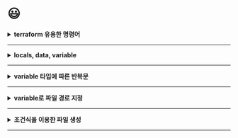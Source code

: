 # 😃

<details>
  <summary><strong>terraform 유용한 명령어<strong></summary>

  ***
    
`terraform fmt` 스타일을 맞춰준다.(띄어쓰기나 괄호위치)

  </details>

***

<details>
  <summary><strong>locals, data, variable<strong></summary>

  ***
    
```
resource "local_file" "hi" {
  filename = "${local.path}/hellss"
  content  = local.dken
}

locals {
  name = "terraform"
  dken = "kdsfknk"
  path = path.module
}
```
`locals` 은 밑에 반복될만한 내용을 내가 원하는 이름으로 정의한다.

`data` 는 외부에서 데이터를 가져오는 느낌.
***
```
locals {
  ami = "ami-0123456789abcdef0"
}

resource "aws_instance" "web" {
  ami = local.ami
  instance_type = "t2.micro"
  region = var.region
}
```
`locals` 를 이용한 예
***
```
data "aws_ami" "latest_ubuntu" {
  most_recent = true
  owners = ["099720109477"]
}

resource "aws_instance" "web" {
  ami = data.aws_ami.latest_ubuntu.id
  instance_type = "t2.micro"
  region = var.region
}
```
`data` 를 이용한 예
***
```
variable "ami" {
  default = "ami-0123456789abcdef0"
}

resource "aws_instance" "web" {
  ami = var.ami
  instance_type = "t2.micro"
  region = var.region
}
```
`variable` 를 이용한 예
***
| 특징     | 범위           | 값 할당                                      | 사용                                          |
|:--------:|:-------------:|:--------------------------------------------:|:---------------------------------------------:|
| locals   | 모듈 내부      | `locals { 변수명 = "값" }`                    | 모듈 내부에서만 사용 가능                      |
| data     | 전역           | `data.<TYPE>.<NAME>.<PROPERTY>`               | 리소스 속성, 모듈 입력, 계획 옵션 등에서 사용 가능 |
| variable | 전역           | `variable "변수명" = "값"`                    | 리소스 속성, 모듈 입력, 계획 옵션 등에서 사용 가능 |
***
</details>

***

<details>
  <summary><strong>variable 타입에 따른 반복문<strong></summary>

  ***
    
```
variable "name" {
  type    = list(string)
  default = ["abc", "bcd", "cde"]
}

resource "local_file" "hello" {
  for_each = toset(var.name)                          
  filename = "${path.module}/${each.value}.txt"
  content  = each.key
}

variable "map" {
  type    =  map(string)
  default = {
    "map1" = "map11111111111",
    "map2" = "map222222222222",
    "map3" = "map333333333333"
  }
}

resource "local_file" "mapmap" {
  for_each = var.map
  filename = "${path.module}/${each.key}.txt"
  content  = each.value
}
```
`for_each` 를 선언해야 `each.key` 와 `each.value` 를 사용할 수 있다.
</details>

***

<details>
  <summary><strong>variable로 파일 경로 지정<strong></summary>

***

```
resource "local_file" "mapmap" {
  for_each = var.map
  filename = "${path.module}/${each.key}.txt"
  content  = each.value
}

variable "path" {
  default = "path.module"
}

resource "local_file" "pathpath" {
  filename = "${var.path}/hello/path.txt"   
  content = var.path                   
}                                        
```

`path.module/hello` 경로에 `path.module` 텍스트가 입력된 `path.txt` 파일이 생긴다  

***

</details>

***

<details>
  <summary><strong>조건식을 이용한 파일 생성<strong></summary>

  ***

```
variable "jojo" {
  type    = list(string)
  default = ["aa", "bbb", "cccc", "dddd"]
}

resource "local_file" "jojojo" {
  for_each = toset(var.jojo)
  filename = length(each.key) == 2 ? "${path.module}/${each.key}.txt" : "${path.module}/hello/${each.key}.txt"
  content  = each.key
```

글자수가 2글자인 경우에는 `path.module` 경로에 `each.key.txt` 가 생성되고,

2글자가 아닌 경우에는 `path.module/hello` 경로에 `each.key.txt` 가 생선된다.


</details>

***


  



